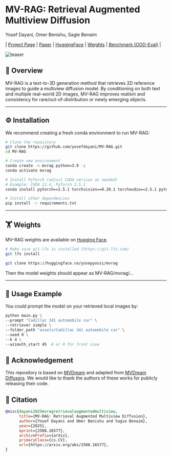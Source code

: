 # MV-RAG: Retrieval Augmented Multiview Diffusion
Yosef Dayani, Omer Benishu, Sagie Benaim

| [Project Page](https://yosefdayani.github.io/MV-RAG/) | [Paper](https://arxiv.org/pdf/2508.16577v1) | [HuggingFace](https://huggingface.co/papers/2508.16577) | [Weights](https://huggingface.co/yosepyossi/mvrag) | [Benchmark (OOD-Eval)](https://huggingface.co/datasets/yosepyossi/OOD-Eval) |

![teaser](https://yosefdayani.github.io/MV-RAG/static/images/teaser.jpg)

## 📌 Overview
MV-RAG is a text-to-3D generation method that retrieves 2D reference images to guide a multiview diffusion model. By conditioning on both text and multiple real-world 2D images, MV-RAG improves realism and consistency for rare/out-of-distribution or newly emerging objects.

---

## ⚙️ Installation

We recommend creating a fresh conda environment to run MV-RAG:

```bash
# Clone the repository
git clone https://github.com/yosefdayani/MV-RAG.git
cd MV-RAG

# Create new environment
conda create -n mvrag python=3.9 -y
conda activate mvrag

# Install PyTorch (adjust CUDA version as needed)
# Example: CUDA 12.4, PyTorch 2.5.1
conda install pytorch==2.5.1 torchvision==0.20.1 torchaudio==2.5.1 pytorch-cuda=12.4 -c pytorch -c nvidia

# Install other dependencies
pip install -r requirements.txt
```
___
## 🏋️ Weights

MV-RAG weights are available on [Hugging Face](https://huggingface.co/yosepyossi/mvrag).
```bash
# Make sure git-lfs is installed (https://git-lfs.com)
git lfs install

git clone https://huggingface.co/yosepyossi/mvrag
```

Then the model weights should appear as MV-RAG/mvrag/...

---
## 🚀 Usage Example
You could prompt the model on your retrieved local images by:
```bash
python main.py \
--prompt "Cadillac 341 automobile car" \
--retriever simple \
--folder_path "assets/Cadillac 341 automobile car" \
--seed 0 \
--k 4 \
--azimuth_start 45  # or 0 for front view
```


## 🙌 Acknowledgement
This repository is based on [MVDream](https://github.com/bytedance/MVDream) and adapted from [MVDream Diffusers](https://github.com/ashawkey/mvdream_diffusers). We would like to thank the authors of these works for publicly releasing their code.

## 📖 Citation
``` bibtex
@misc{dayani2025mvragretrievalaugmentedmultiview,
      title={MV-RAG: Retrieval Augmented Multiview Diffusion}, 
      author={Yosef Dayani and Omer Benishu and Sagie Benaim},
      year={2025},
      eprint={2508.16577},
      archivePrefix={arXiv},
      primaryClass={cs.CV},
      url={https://arxiv.org/abs/2508.16577}, 
}
```